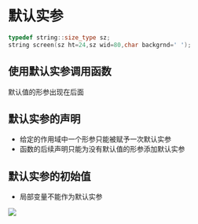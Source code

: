 # 默认实参

```cpp 
typedef string::size_type sz;
string screen(sz ht=24,sz wid=80,char backgrnd=' ');
```

## 使用默认实参调用函数

默认值的形参出现在后面



## 默认实参的声明

* 给定的作用域中一个形参只能被赋予一次默认实参
* 函数的后续声明只能为没有默认值的形参添加默认实参



## 默认实参的初始值

* 局部变量不能作为默认实参

![](https://github.com/LiuChuang0059/learn_cpp/blob/master/chapter_6/6.5Language-Characteristics/%E9%BB%98%E8%AE%A4%E5%AE%9E%E5%8F%82%E5%88%9D%E5%A7%8B%E5%80%BC.png)
